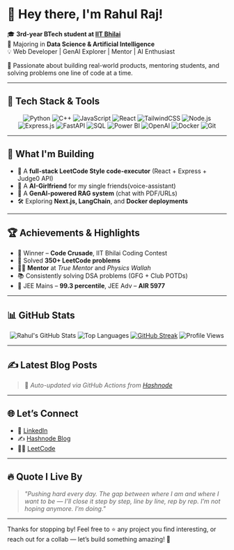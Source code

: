 # 👋 Hey there, I'm Rahul Raj!

🎓 **3rd-year BTech student at [IIT Bhilai](https://www.iitbhilai.ac.in/)**  
🧠 Majoring in **Data Science & Artificial Intelligence**  
💡 Web Developer | GenAI Explorer | Mentor | AI Enthusiast

🚀 Passionate about building real-world products, mentoring students, and solving problems one line of code at a time.

---

## 🧰 Tech Stack & Tools

<div align="center">

![Python](https://img.shields.io/badge/-Python-3670A0?style=for-the-badge&logo=python&logoColor=ffdd54)
![C++](https://img.shields.io/badge/-C++-00599C?style=for-the-badge&logo=c%2B%2B&logoColor=white)
![JavaScript](https://img.shields.io/badge/-JavaScript-F7DF1E?style=for-the-badge&logo=javascript&logoColor=black)
![React](https://img.shields.io/badge/-React-20232A?style=for-the-badge&logo=react&logoColor=61DAFB)
![TailwindCSS](https://img.shields.io/badge/-Tailwind_CSS-38B2AC?style=for-the-badge&logo=tailwind-css&logoColor=white)
![Node.js](https://img.shields.io/badge/-Node.js-339933?style=for-the-badge&logo=nodedotjs&logoColor=white)
![Express.js](https://img.shields.io/badge/-Express.js-404D59?style=for-the-badge)
![FastAPI](https://img.shields.io/badge/-FastAPI-005571?style=for-the-badge&logo=fastapi)
![SQL](https://img.shields.io/badge/-SQL-025E8C?style=for-the-badge&logo=postgresql&logoColor=white)
![Power BI](https://img.shields.io/badge/-Power_BI-F2C811?style=for-the-badge&logo=powerbi&logoColor=black)
![OpenAI](https://img.shields.io/badge/-OpenAI-412991?style=for-the-badge&logo=openai)
![Docker](https://img.shields.io/badge/-Docker-2496ED?style=for-the-badge&logo=docker&logoColor=white)
![Git](https://img.shields.io/badge/-Git-F05032?style=for-the-badge&logo=git&logoColor=white)

</div>

---

## 🚧 What I'm Building

- 🧩 A **full-stack LeetCode Style code-executor** (React + Express + Judge0 API)
- 🧠 A **AI-Girlfriend** for my single friends(voice-assistant)
- 🧠 A **GenAI-powered RAG system** (chat with PDF/URLs)
- 🛠️ Exploring **Next.js, LangChain**, and **Docker deployments**

---

## 🏆 Achievements & Highlights

- 🥇 Winner – **Code Crusade**, IIT Bhilai Coding Contest
- 💯 Solved **350+ LeetCode problems**
- 🧑‍🏫 **Mentor** at *True Mentor* and *Physics Wallah*
- 📚 Consistently solving DSA problems (GFG + Club POTDs)
- 🎯 JEE Mains – **99.3 percentile**, JEE Adv – **AIR 5977**

---

## 📊 GitHub Stats

<div align="center">

![Rahul's GitHub Stats](https://github-readme-stats.vercel.app/api?username=Rahul5977&show_icons=true&theme=radical&count_private=true)
![Top Languages](https://github-readme-stats.vercel.app/api/top-langs/?username=Rahul5977&layout=compact&theme=radical)
[![GitHub Streak](https://github-readme-streak-stats.herokuapp.com?user=Rahul5977&theme=radical)](https://git.io/streak-stats)
![Profile Views](https://komarev.com/ghpvc/?username=Rahul5977&label=Profile+Views&color=blue)

</div>

---

## ✍️ Latest Blog Posts

<!-- BLOG-POST-LIST:START -->
<!-- BLOG-POST-LIST:END -->

> 🔄 *Auto-updated via GitHub Actions from [Hashnode](https://hashnode.com/@rajcode45)*

---

## 🌐 Let’s Connect

- 🔗 [LinkedIn](https://www.linkedin.com/in/rahul-raj-iitbh/)
- ✍️ [Hashnode Blog](https://hashnode.com/@rajcode45)
- 👨‍💻 [LeetCode](https://leetcode.com/u/Rahul_Raj_99/)

---

## 🔥 Quote I Live By

> *"Pushing hard every day. The gap between where I am and where I want to be — I’ll close it step by step, line by line, rep by rep. I’m not hoping anymore. I’m doing."*

---

Thanks for stopping by! Feel free to ⭐️ any project you find interesting, or reach out for a collab — let’s build something amazing! 🚀
